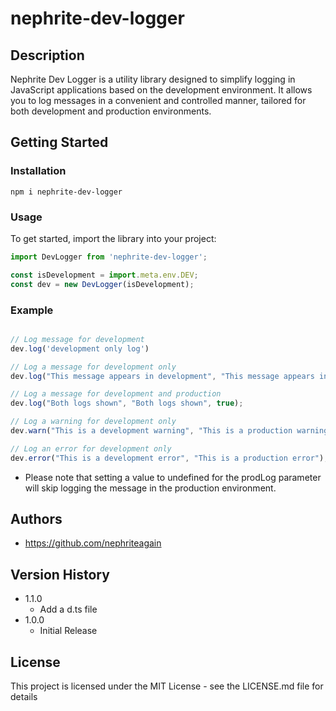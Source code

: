 # nephrite-dev-logger


## Description

Nephrite Dev Logger is a utility library designed to simplify logging in JavaScript applications based on the development environment. It allows you to log messages in a convenient and controlled manner, tailored for both development and production environments.


## Getting Started


### Installation
```
npm i nephrite-dev-logger
```

### Usage

To get started, import the library into your project:

```javascript
import DevLogger from 'nephrite-dev-logger';

const isDevelopment = import.meta.env.DEV;
const dev = new DevLogger(isDevelopment);

```

### Example

```javascript

// Log message for development
dev.log('development only log')

// Log a message for development only
dev.log("This message appears in development", "This message appears in production");

// Log a message for development and production
dev.log("Both logs shown", "Both logs shown", true);

// Log a warning for development only
dev.warn("This is a development warning", "This is a production warning");

// Log an error for development only
dev.error("This is a development error", "This is a production error");


```
* Please note that setting a value to undefined for the prodLog parameter will skip logging the message in the production environment.


## Authors

* https://github.com/nephriteagain

## Version History

* 1.1.0
    * Add a d.ts file    
* 1.0.0
    * Initial Release

## License

This project is licensed under the MIT License - see the LICENSE.md file for details

